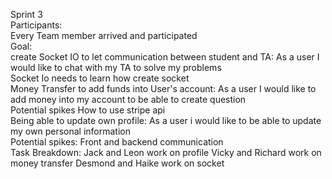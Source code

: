 Sprint  3  \
Participants: \
Every Team member arrived and participated \
Goal: \
create Socket IO to let communication between student and TA: As a user I would like to chat with my TA to solve my problems\
Socket Io needs to learn how create socket\
Money Transfer to add funds into User's account: As a user I would like to add money into my account to be able to create question\
Potential spikes How to use stripe api \
Being able to update own profile: As a user i would like to be able to update my own personal information \
Potential spikes: Front and backend communication\
Task Breakdown:
Jack and Leon work on profile
Vicky and Richard work on money transfer
Desmond and Haike work on socket
